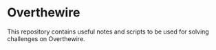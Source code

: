 # Overthewire
This repository contains useful notes and scripts to be used for solving challenges on Overthewire.
